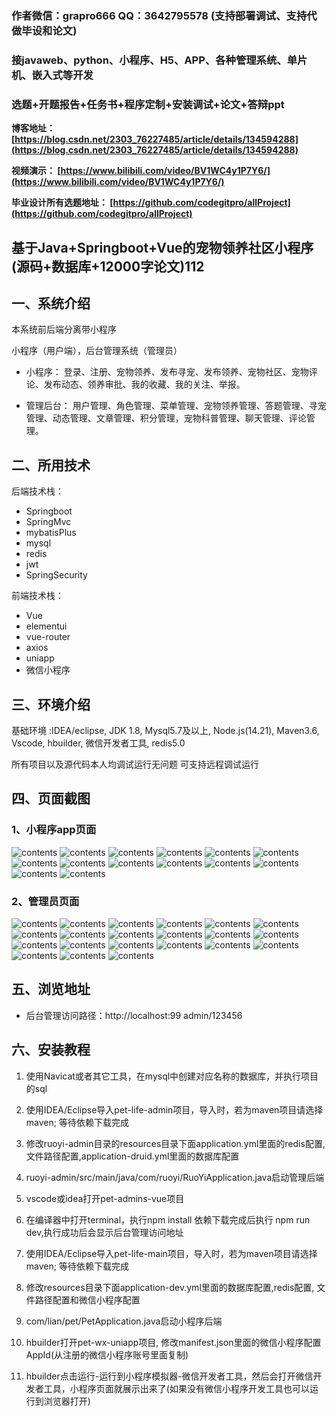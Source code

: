 ### 作者微信：grapro666 QQ：3642795578 (支持部署调试、支持代做毕设和论文)

### 接javaweb、python、小程序、H5、APP、各种管理系统、单片机、嵌入式等开发

### 选题+开题报告+任务书+程序定制+安装调试+论文+答辩ppt

**博客地址：
[https://blog.csdn.net/2303_76227485/article/details/134594288](https://blog.csdn.net/2303_76227485/article/details/134594288)**

**视频演示：
[https://www.bilibili.com/video/BV1WC4y1P7Y6/](https://www.bilibili.com/video/BV1WC4y1P7Y6/)**

**毕业设计所有选题地址：
[https://github.com/codegitpro/allProject](https://github.com/codegitpro/allProject)**

## 基于Java+Springboot+Vue的宠物领养社区小程序(源码+数据库+12000字论文)112

## 一、系统介绍
本系统前后端分离带小程序

小程序（用户端），后台管理系统（管理员）

- 小程序：
登录、注册、宠物领养、发布寻宠、发布领养、宠物社区、宠物评论、发布动态、领养审批、我的收藏、我的关注、举报。

- 管理后台：
用户管理、角色管理、菜单管理、宠物领养管理、答题管理、寻宠管理、动态管理、文章管理、积分管理，宠物科普管理、聊天管理、评论管理。

## 二、所用技术
后端技术栈：
- Springboot
- SpringMvc
- mybatisPlus
- mysql
- redis
- jwt
- SpringSecurity

前端技术栈：
- Vue
- elementui
- vue-router
- axios
- uniapp
- 微信小程序

## 三、环境介绍
基础环境 :IDEA/eclipse, JDK 1.8, Mysql5.7及以上, Node.js(14.21), Maven3.6, Vscode, hbuilder, 微信开发者工具, redis5.0

所有项目以及源代码本人均调试运行无问题 可支持远程调试运行

## 四、页面截图
### 1、小程序app页面
![contents](./picture/picture1.png)
![contents](./picture/picture2.png)
![contents](./picture/picture3.png)
![contents](./picture/picture4.png)
![contents](./picture/picture5.png)
![contents](./picture/picture6.png)
![contents](./picture/picture7.png)
![contents](./picture/picture8.png)
![contents](./picture/picture9.png)
![contents](./picture/picture10.png)
![contents](./picture/picture11.png)
![contents](./picture/picture12.png)
![contents](./picture/picture13.png)
![contents](./picture/picture14.png)

### 2、管理员页面
![contents](./picture/picture15.png)
![contents](./picture/picture16.png)
![contents](./picture/picture17.png)
![contents](./picture/picture18.png)
![contents](./picture/picture19.png)
![contents](./picture/picture20.png)
![contents](./picture/picture21.png)
![contents](./picture/picture22.png)
![contents](./picture/picture23.png)
![contents](./picture/picture24.png)
![contents](./picture/picture25.png)
![contents](./picture/picture26.png)
![contents](./picture/picture27.png)
![contents](./picture/picture28.png)
![contents](./picture/picture29.png)
![contents](./picture/picture30.png)
![contents](./picture/picture31.png)
![contents](./picture/picture32.png)
![contents](./picture/picture33.png)
![contents](./picture/picture34.png)
![contents](./picture/picture35.png)

## 五、浏览地址

- 后台管理访问路径：http://localhost:99
  admin/123456

## 六、安装教程

1. 使用Navicat或者其它工具，在mysql中创建对应名称的数据库，并执行项目的sql

2. 使用IDEA/Eclipse导入pet-life-admin项目，导入时，若为maven项目请选择maven; 等待依赖下载完成

3. 修改ruoyi-admin目录的resources目录下面application.yml里面的redis配置, 文件路径配置,application-druid.yml里面的数据库配置

4. ruoyi-admin/src/main/java/com/ruoyi/RuoYiApplication.java启动管理后端

5. vscode或idea打开pet-admins-vue项目

6. 在编译器中打开terminal，执行npm install 依赖下载完成后执行 npm run dev,执行成功后会显示后台管理访问地址

7. 使用IDEA/Eclipse导入pet-life-main项目，导入时，若为maven项目请选择maven; 等待依赖下载完成

8. 修改resources目录下面application-dev.yml里面的数据库配置,redis配置, 文件路径配置和微信小程序配置

9. com/lian/pet/PetApplication.java启动小程序后端

10. hbuilder打开pet-wx-uniapp项目, 修改manifest.json里面的微信小程序配置AppId(从注册的微信小程序账号里面复制)

11. hbuilder点击运行-运行到小程序模拟器-微信开发者工具，然后会打开微信开发者工具，小程序页面就展示出来了(如果没有微信小程序开发工具也可以运行到浏览器打开)



